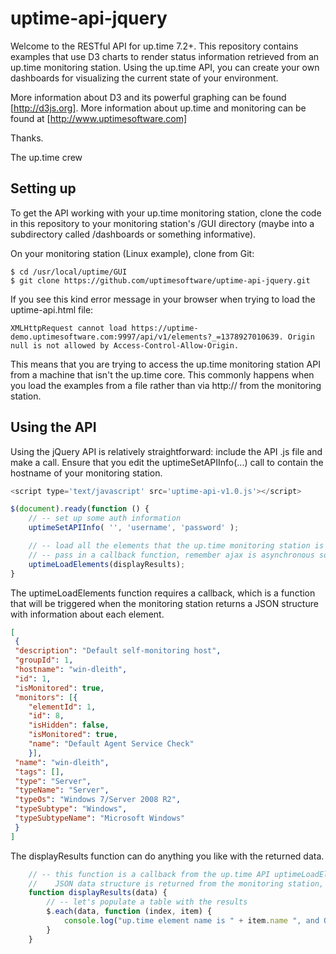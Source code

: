 uptime-api-jquery
=================

Welcome to the RESTful API for up.time 7.2+.  This repository contains examples that use D3 charts
to render status information retrieved from an up.time monitoring station.  Using the up.time API, you
can create your own dashboards for visualizing the current state of your environment.

More information about D3 and its powerful graphing can be found [http://d3js.org].  More information about up.time and
monitoring can be found at [http://www.uptimesoftware.com]

Thanks.

The up.time crew

Setting up
----------

To get the API working with your up.time monitoring station, clone the code in this repository to your monitoring station's /GUI directory (maybe into a subdirectory called /dashboards or something informative). 

On your monitoring station (Linux example), clone from Git:

    $ cd /usr/local/uptime/GUI
    $ git clone https://github.com/uptimesoftware/uptime-api-jquery.git

If you see this kind error message in your browser when trying to load the uptime-api.html file:

    XMLHttpRequest cannot load https://uptime-demo.uptimesoftware.com:9997/api/v1/elements?_=1378927010639. Origin null is not allowed by Access-Control-Allow-Origin.

This means that you are trying to access the up.time monitoring station API from a machine that isn't the up.time core.  This commonly happens when you load the examples from a file rather than via http:// from the monitoring station.

Using the API
-------------

Using the jQuery API is relatively straightforward: include the API .js file and make a call.  Ensure that you edit the uptimeSetAPIInfo(...) call to contain the hostname of your monitoring station.

```javascript
<script type='text/javascript' src='uptime-api-v1.0.js'></script>

$(document).ready(function () {
    // -- set up some auth information
    uptimeSetAPIInfo( '', 'username', 'password' );

    // -- load all the elements that the up.time monitoring station is looking after
    // -- pass in a callback function, remember ajax is asynchronous so we can't wait for results (and don't want to block)
    uptimeLoadElements(displayResults);
}
```

The uptimeLoadElements function requires a callback, which is a function that will be triggered
when the monitoring station returns a JSON structure with information about each element.

```json
[
 {
 "description": "Default self-monitoring host",
 "groupId": 1,
 "hostname": "win-dleith",
 "id": 1,
 "isMonitored": true,
 "monitors": [{
    "elementId": 1,
    "id": 8,
    "isHidden": false,
    "isMonitored": true,
    "name": "Default Agent Service Check"
    }],
 "name": "win-dleith",
 "tags": [],
 "type": "Server",
 "typeName": "Server",
 "typeOs": "Windows 7/Server 2008 R2",
 "typeSubtype": "Windows",
 "typeSubtypeName": "Microsoft Windows"
 }
]
```

The displayResults function can do anything you like with the returned data.

```javascript
    // -- this function is a callback from the up.time API uptimeLoadElements(), once the
    //    JSON data structure is returned from the monitoring station, this function is called.
    function displayResults(data) {
        // -- let's populate a table with the results
        $.each(data, function (index, item) {
            console.log("up.time element name is " + item.name ", and OS is " + item.typeOs );
        }
    }
```
